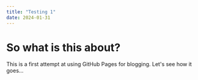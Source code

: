 ```yaml
---
title: "Testing 1"
date: 2024-01-31
---
```

# So what is this about?
This is a first attempt at using GitHub Pages for blogging. Let's see how it goes...
